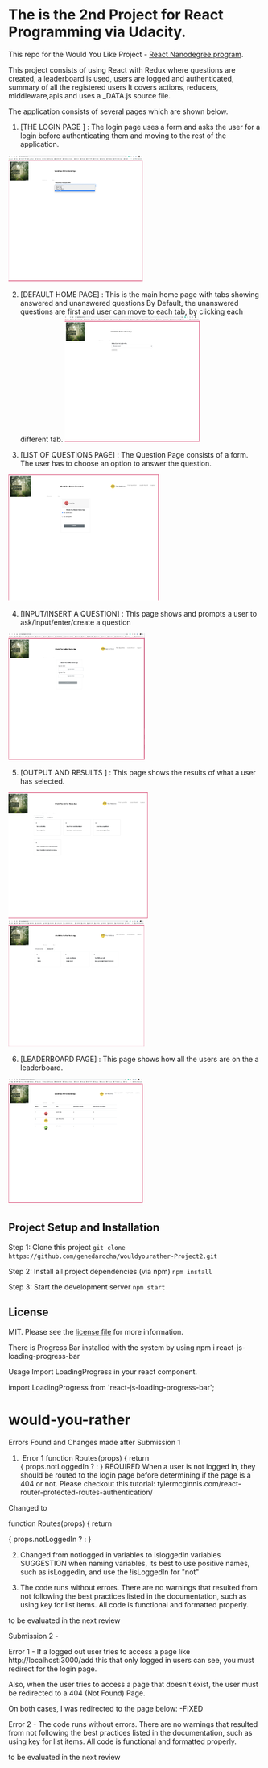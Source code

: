 # The is the 2nd Project for React Programming via Udacity. 

This repo for the Would You Like Project -  [React Nanodegree program](https://www.udacity.com/course/react-nanodegree--nd019).

This project consists of using React with Redux where questions are created, a leaderboard is used, users are logged and authenticated, summary of all the registered users
It covers actions, reducers, middleware,apis and uses a _DATA.js source file. 



The application consists of several pages which are shown below. 

  1. [THE LOGIN PAGE ] : The login page uses a form and asks the user for a login before authenticating them and moving to the rest of the application. 
  <img src="https://github.com/genedarocha/wouldyourather-Project2/blob/master/public/images/wur_login.png" height="250"/>

  2. [DEFAULT HOME PAGE] : This is the main home page with tabs showing answered and unanswered questions By Default, the unanswered questions are first and user can move to each tab, by clicking each different tab.   <img src="https://github.com/genedarocha/wouldyourather-Project2/blob/master/public/images/wur__main_screen.png" height="250"/> 
  
   
  3. [LIST OF QUESTIONS PAGE] : The Question Page consists of a form. The user has to choose an option to answer the question.
  <img src="https://github.com/genedarocha/wouldyourather-Project2/blob/master/public/images/wur_select_a_question.png" height="250"/>

  4. [INPUT/INSERT A QUESTION] : This page shows and prompts a user to ask/input/enter/create a question 
  <img src="https://github.com/genedarocha/wouldyourather-Project2/blob/master/public/images/wur_newquestions.png" height="250"/>

  5. [OUTPUT AND RESULTS ] : This page shows the results of what a user has selected. 
  <img src="https://github.com/genedarocha/wouldyourather-Project2/blob/master/public/images/wur_unanswered.png" height="250"/>
  <img src="https://github.com/genedarocha/wouldyourather-Project2/blob/master/public/images/wur_answered.png" height="250"/>

  6. [LEADERBOARD PAGE] : This page shows how all the users are on the a leaderboard.
  <img src="https://github.com/genedarocha/wouldyourather-Project2/blob/master/public/images/wur_leaderboard.png" height="250"/>

## Project Setup and Installation 
  
 Step 1: Clone this project
  ```git clone https://github.com/genedarocha/wouldyourather-Project2.git```
  
 Step 2: Install all project dependencies (via npm)
 ```npm install```
 
 Step 3: Start the development server 
 ```npm start```

## License

MIT. Please see the [license file](LICENSE) for more information.

There is Progress Bar installed with the system by using
npm i react-js-loading-progress-bar 

Usage
Import LoadingProgress in your react component.

import LoadingProgress from 'react-js-loading-progress-bar';

 # would-you-rather

 Errors Found and Changes made after Submission 1

 1. ​ Error 1 
function Routes(props) {
  return <div className="container">
    <Switch>
      {
        props.notLoggedIn ? <Route path='/' exact component={Login}/> :
          <Fragment>
            <Route path='/' exact component={Dashboard} />
            <Route path='/leaderboard' exact component={LeaderBoard} />
            <Route path='/add' component={NewQuestion}/>
            <Route path="/questions/:id" component={QuestionDetails} />
            <Route exact path='/logout' component={Logout} />
          </Fragment>
      }
      <Route component={NotFound} />
REQUIRED
When a user is not logged in, they should be routed to the login page before determining if the page is a 404 or not. Please checkout this tutorial: tylermcginnis.com/react-router-protected-routes-authentication/

Changed to 

function Routes(props) {
  return <div className="container">
    <Switch>
      {
        props.notLoggedIn ? <Route path='/' exact component={Login}/> :
          <Fragment>
            <Route path='/' exact component={Dashboard} />
            <Route path='/leaderboard' exact component={LeaderBoard} />
            <Route path='/add' component={NewQuestion}/>
            <Route path="/questions/:id" component={QuestionDetails} />
            <Route exact path='/logout' component={Logout} />
            <Route component={NotFound} />
          </Fragment>
      }
    <Route path='/' exact component={Login}/>

2. Changed from notlogged in variables to isloggedIn variables
SUGGESTION
when naming variables, its best to use positive names, such as isLoggedIn, and use the !isLoggedIn for "not"

3. The code runs without errors. There are no warnings that resulted from not following the best practices listed in the documentation, such as using key for list items. All code is functional and formatted properly.

to be evaluated in the next review


Submission 2 -

Error 1 - If a logged out user tries to access a page like http://localhost:3000/add this that only logged in users can see, you must redirect for the login page.

Also, when the user tries to access a page that doesn't exist, the user must be redirected to a 404 (Not Found) Page.

On both cases, I was redirected to the page below:
-FIXED 

Error 2 - The code runs without errors. There are no warnings that resulted from not following the best practices listed in the documentation, such as using key for list items. All code is functional and formatted properly.

to be evaluated in the next review 
